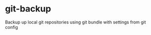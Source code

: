 git-backup
==========

Backup up local git repositories using git bundle with settings from git config